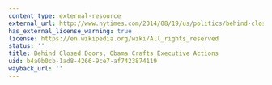 ```yaml
---
content_type: external-resource
external_url: http://www.nytimes.com/2014/08/19/us/politics/behind-closed-doors-obama-crafts-executive-actions.html
has_external_license_warning: true
license: https://en.wikipedia.org/wiki/All_rights_reserved
status: ''
title: Behind Closed Doors, Obama Crafts Executive Actions
uid: b4a0b0cb-1ad8-4266-9ce7-af7423874119
wayback_url: ''
---
```

